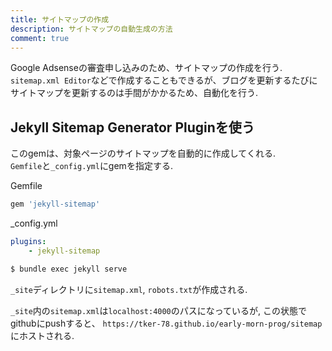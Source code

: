 ```yaml
---
title: サイトマップの作成
description: サイトマップの自動生成の方法
comment: true
---
```


Google Adsenseの審査申し込みのため、サイトマップの作成を行う.   
`sitemap.xml Editor`などで作成することもできるが、ブログを更新するたびにサイトマップを更新するのは手間がかかるため、自動化を行う.  

## Jekyll Sitemap Generator Pluginを使う
このgemは、対象ページのサイトマップを自動的に作成してくれる.  
`Gemfile`と`_config.yml`にgemを指定する.  

Gemfile
```ruby
gem 'jekyll-sitemap'
```

_config.yml
```yaml
plugins:
	- jekyll-sitemap
```


```zsh
$ bundle exec jekyll serve
```

`_site`ディレクトリに`sitemap.xml`, `robots.txt`が作成される.  

`_site`内の`sitemap.xml`は`localhost:4000`のパスになっているが,
この状態でgithubにpushすると、
`https://tker-78.github.io/early-morn-prog/sitemap`にホストされる.  


